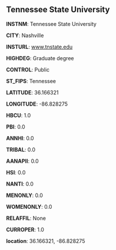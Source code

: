 
Tennessee State University
---
**INSTNM**: Tennessee State University

**CITY**: Nashville

**INSTURL**: www.tnstate.edu

**HIGHDEG**: Graduate degree

**CONTROL**: Public

**ST_FIPS**: Tennessee

**LATITUDE**: 36.166321

**LONGITUDE**: -86.828275

**HBCU**: 1.0

**PBI**: 0.0

**ANNHI**: 0.0

**TRIBAL**: 0.0

**AANAPII**: 0.0

**HSI**: 0.0

**NANTI**: 0.0

**MENONLY**: 0.0

**WOMENONLY**: 0.0

**RELAFFIL**: None

**CURROPER**: 1.0

**location**: 36.166321, -86.828275